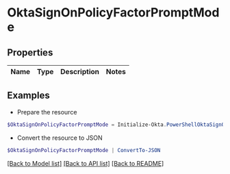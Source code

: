 # OktaSignOnPolicyFactorPromptMode
## Properties

Name | Type | Description | Notes
------------ | ------------- | ------------- | -------------

## Examples

- Prepare the resource
```powershell
$OktaSignOnPolicyFactorPromptMode = Initialize-Okta.PowerShellOktaSignOnPolicyFactorPromptMode 
```

- Convert the resource to JSON
```powershell
$OktaSignOnPolicyFactorPromptMode | ConvertTo-JSON
```

[[Back to Model list]](../README.md#documentation-for-models) [[Back to API list]](../README.md#documentation-for-api-endpoints) [[Back to README]](../README.md)


